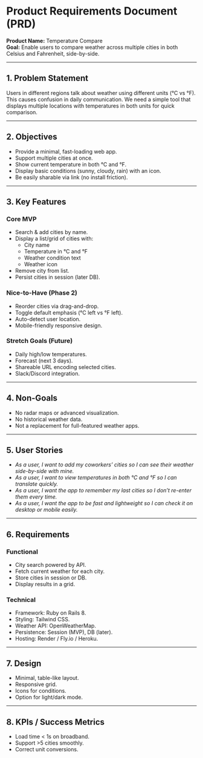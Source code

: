 # Product Requirements Document (PRD)

**Product Name:** Temperature Compare  
**Goal:** Enable users to compare weather across multiple cities in both Celsius and Fahrenheit, side-by-side.

---

## 1. Problem Statement
Users in different regions talk about weather using different units (°C vs °F). This causes confusion in daily communication. We need a simple tool that displays multiple locations with temperatures in both units for quick comparison.

---

## 2. Objectives
- Provide a minimal, fast-loading web app.
- Support multiple cities at once.
- Show current temperature in both °C and °F.
- Display basic conditions (sunny, cloudy, rain) with an icon.
- Be easily sharable via link (no install friction).

---

## 3. Key Features
### Core MVP
- Search & add cities by name.
- Display a list/grid of cities with:
  - City name
  - Temperature in °C and °F
  - Weather condition text
  - Weather icon
- Remove city from list.
- Persist cities in session (later DB).

### Nice-to-Have (Phase 2)
- Reorder cities via drag-and-drop.
- Toggle default emphasis (°C left vs °F left).
- Auto-detect user location.
- Mobile-friendly responsive design.

### Stretch Goals (Future)
- Daily high/low temperatures.
- Forecast (next 3 days).
- Shareable URL encoding selected cities.
- Slack/Discord integration.

---

## 4. Non-Goals
- No radar maps or advanced visualization.
- No historical weather data.
- Not a replacement for full-featured weather apps.

---

## 5. User Stories
- *As a user, I want to add my coworkers’ cities so I can see their weather side-by-side with mine.*
- *As a user, I want to view temperatures in both °C and °F so I can translate quickly.*
- *As a user, I want the app to remember my last cities so I don’t re-enter them every time.*
- *As a user, I want the app to be fast and lightweight so I can check it on desktop or mobile easily.*

---

## 6. Requirements
### Functional
- City search powered by API.
- Fetch current weather for each city.
- Store cities in session or DB.
- Display results in a grid.

### Technical
- Framework: Ruby on Rails 8.
- Styling: Tailwind CSS.
- Weather API: OpenWeatherMap.
- Persistence: Session (MVP), DB (later).
- Hosting: Render / Fly.io / Heroku.

---

## 7. Design
- Minimal, table-like layout.
- Responsive grid.
- Icons for conditions.
- Option for light/dark mode.

---

## 8. KPIs / Success Metrics
- Load time < 1s on broadband.
- Support >5 cities smoothly.
- Correct unit conversions.

